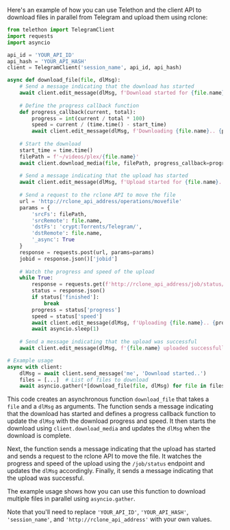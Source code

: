 Here's an example of how you can use Telethon and the client API to download files in parallel from Telegram and upload them using rclone:

```python
from telethon import TelegramClient
import requests
import asyncio

api_id = 'YOUR_API_ID'
api_hash = 'YOUR_API_HASH'
client = TelegramClient('session_name', api_id, api_hash)

async def download_file(file, dlMsg):
    # Send a message indicating that the download has started
    await client.edit_message(dlMsg, f'Download started for {file.name}..')
    
    # Define the progress callback function
    def progress_callback(current, total):
        progress = int(current / total * 100)
        speed = current / (time.time() - start_time)
        await client.edit_message(dlMsg, f'Downloading {file.name}.. {progress}% \n {speed}Mb/s')
    
    # Start the download
    start_time = time.time()
    filePath = f'~/videos/plex/{file.name}'
    await client.download_media(file, filePath, progress_callback=progress_callback)
    
    # Send a message indicating that the upload has started
    await client.edit_message(dlMsg, f'Upload started for {file.name}..')
    
    # Send a request to the rclone API to move the file
    url = 'http://rclone_api_address/operations/movefile'
    params = {
        'srcFs': filePath,
        'srcRemote': file.name,
        'dstFs': 'crypt:Torrents/Telegram/',
        'dstRemote': file.name,
        '_async': True
    }
    response = requests.post(url, params=params)
    jobid = response.json()['jobid']
    
    # Watch the progress and speed of the upload
    while True:
        response = requests.get(f'http://rclone_api_address/job/status/{jobid}')
        status = response.json()
        if status['finished']:
            break
        progress = status['progress']
        speed = status['speed']
        await client.edit_message(dlMsg, f'Uploading {file.name}.. {progress}% \n {speed}Mb/s')
        await asyncio.sleep(1)
    
    # Send a message indicating that the upload was successful
    await client.edit_message(dlMsg, f'{file.name} uploaded successfully!')

# Example usage
async with client:
    dlMsg = await client.send_message('me', 'Download started..')
    files = [...]  # List of files to download
    await asyncio.gather(*[download_file(file, dlMsg) for file in files])
```

This code creates an asynchronous function `download_file` that takes a `file` and a `dlMsg` as arguments. The function sends a message indicating that the download has started and defines a progress callback function to update the `dlMsg` with the download progress and speed. It then starts the download using `client.download_media` and updates the `dlMsg` when the download is complete.

Next, the function sends a message indicating that the upload has started and sends a request to the rclone API to move the file. It watches the progress and speed of the upload using the `/job/status` endpoint and updates the `dlMsg` accordingly. Finally, it sends a message indicating that the upload was successful.

The example usage shows how you can use this function to download multiple files in parallel using `asyncio.gather`.

Note that you'll need to replace `'YOUR_API_ID'`, `'YOUR_API_HASH'`, `'session_name'`, and `'http://rclone_api_address'` with your own values.
